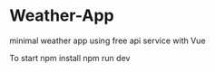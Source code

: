 # Weather-App
minimal weather app using free api service with Vue

To start 
npm install 
npm run dev
